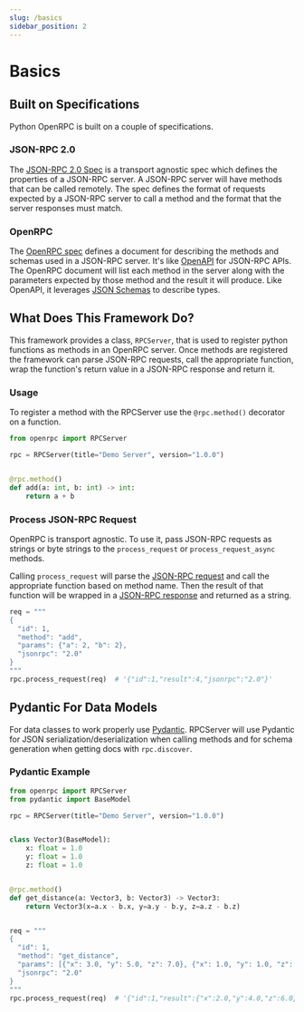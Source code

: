 ```yaml
---
slug: /basics
sidebar_position: 2
---
```


# Basics

## Built on Specifications

Python OpenRPC is built on a couple of specifications.

### JSON-RPC 2.0

The [JSON-RPC 2.0 Spec](https://www.jsonrpc.org/specification) is a transport agnostic
spec which defines the properties of a JSON-RPC server. A JSON-RPC server will have
methods that can be called remotely. The spec defines the format of requests expected by
a JSON-RPC server to call a method and the format that the server responses must match.

### OpenRPC

The [OpenRPC spec](https://open-rpc.org/) defines a document for describing the methods
and schemas used in a JSON-RPC server. It's like [OpenAPI](https://www.openapis.org/)
for JSON-RPC APIs. The OpenRPC document will list each method in the server along with
the parameters expected by those method and the result it will produce. Like OpenAPI, it
leverages [JSON Schemas](https://json-schema.org/) to describe types.

## What Does This Framework Do?

This framework provides a class, `RPCServer`, that is used to register python functions
as methods in an OpenRPC server. Once methods are registered the framework can parse
JSON-RPC requests, call the appropriate function, wrap the function's return value in
a JSON-RPC response and return it.

### Usage

To register a method with the RPCServer use the `@rpc.method()` decorator on a function.

```python
from openrpc import RPCServer

rpc = RPCServer(title="Demo Server", version="1.0.0")


@rpc.method()
def add(a: int, b: int) -> int:
    return a + b
```

### Process JSON-RPC Request

OpenRPC is transport agnostic. To use it, pass JSON-RPC requests as strings or byte
strings to the `process_request` or `process_request_async` methods.

Calling `process_request` will parse
the [JSON-RPC request](https://www.jsonrpc.org/specification#request_object) and call
the appropriate function based on method name. Then the result of that function will be
wrapped in a [JSON-RPC response](https://www.jsonrpc.org/specification#response_object)
and returned as a string.

```python
req = """
{
  "id": 1,
  "method": "add",
  "params": {"a": 2, "b": 2},
  "jsonrpc": "2.0"
}
"""
rpc.process_request(req)  # '{"id":1,"result":4,"jsonrpc":"2.0"}'
```

## Pydantic For Data Models

For data classes to work properly use [Pydantic](https://docs.pydantic.dev/latest/).
RPCServer will use Pydantic for JSON serialization/deserialization when calling methods
and for schema generation when getting docs with `rpc.discover`.

### Pydantic Example

```python
from openrpc import RPCServer
from pydantic import BaseModel

rpc = RPCServer(title="Demo Server", version="1.0.0")


class Vector3(BaseModel):
    x: float = 1.0
    y: float = 1.0
    z: float = 1.0


@rpc.method()
def get_distance(a: Vector3, b: Vector3) -> Vector3:
    return Vector3(x=a.x - b.x, y=a.y - b.y, z=a.z - b.z)


req = """
{
  "id": 1,
  "method": "get_distance",
  "params": [{"x": 3.0, "y": 5.0, "z": 7.0}, {"x": 1.0, "y": 1.0, "z": 1.0}],
  "jsonrpc": "2.0"
}
"""
rpc.process_request(req)  # '{"id":1,"result":{"x":2.0,"y":4.0,"z":6.0},"jsonrpc":"2.0"}'
```
